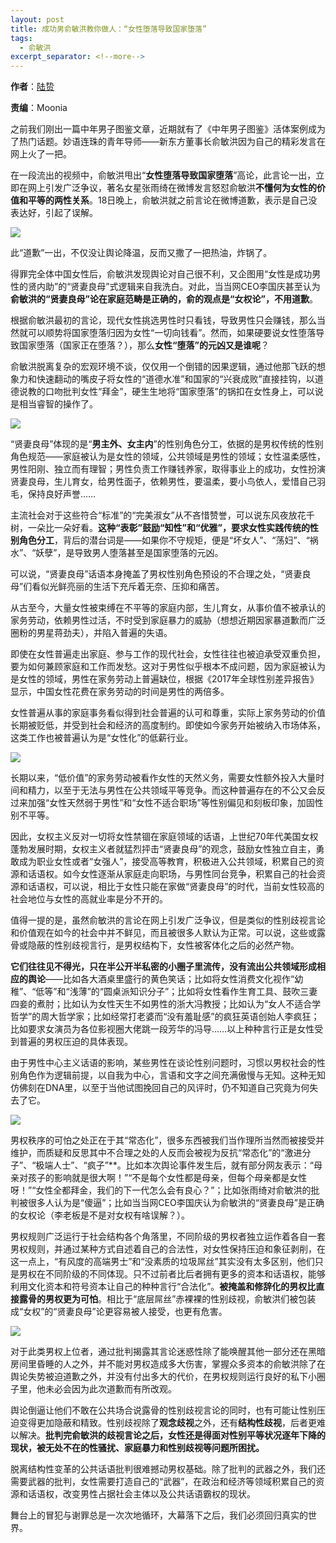 ```yaml
---
layout: post
title: 成功男俞敏洪教你做人：“女性堕落导致国家堕落”
tags:
  - 俞敏洪
excerpt_separator: <!--more-->
---
```




**作者**：[陆贽](https://www.zhihu.com/people/ru-shi-shuo-59)

**责编**：Moonia

<!--more-->



之前我们刚出一篇中年男子图鉴文章，近期就有了《中年男子图鉴》活体案例成为了热门话题。妙语连珠的青年导师——新东方董事长俞敏洪因为自己的精彩发言在网上火了一把。

在一段流出的视频中，俞敏洪甩出“**女性堕落导致国家堕落**”高论，此言论一出，立即在网上引发广泛争议，著名女星张雨绮在微博发言怒怼俞敏洪**不懂何为女性的价值和平等的两性关系**。18日晚上，俞敏洪就之前言论在微博道歉，表示是自己没表达好，引起了误解。



![](../images/俞敏洪/1bccea0727cf952163d938a6b32718ab-sz_233957.png)



此“道歉”一出，不仅没让舆论降温，反而又撒了一把热油，炸锅了。



得罪完全体中国女性后，俞敏洪发现舆论对自己很不利，又企图用“女性是成功男性的贤内助”的“贤妻良母”式逻辑来自我洗白。对此，当当网CEO李国庆甚至认为**俞敏洪的“贤妻良母”论在家庭范畴是正确的，俞的观点是“女权论”，不用道歉**。



根据俞敏洪最初的言论，现代女性挑选男性时只看钱，导致男性只会赚钱，那么当然就可以顺势将国家堕落归因为女性“一切向钱看”。然而，如果硬要说女性堕落导致国家堕落（国家正在堕落？），那么**女性“堕落”的元凶又是谁呢**？

俞敏洪脱离复杂的宏观环境不谈，仅仅用一个倒错的因果逻辑，通过他那飞跃的想象力和快速翻动的嘴皮子将女性的“道德水准”和国家的“兴衰成败”直接挂钩，以道德说教的口吻批判女性“拜金”，硬生生地将“国家堕落”的锅扣在女性身上，可以说是相当睿智的操作了。



![](../images/俞敏洪/667e58797a3d5c616c1d32ca82563899-sz_383446.jpg)



“贤妻良母”体现的是“**男主外、女主内**”的性别角色分工，依据的是男权传统的性别角色规范——家庭被认为是女性的领域，公共领域是男性的领域；女性温柔感性，男性阳刚、独立而有理智；男性负责工作赚钱养家，取得事业上的成功，女性扮演贤妻良母，生儿育女，给男性面子，依赖男性，要温柔，要小鸟依人，爱惜自己羽毛，保持良好声誉……

主流社会对于这些符合“标准”的“完美淑女”从不吝惜赞誉，可以说东风夜放花千树，一朵比一朵好看。**这种“表彰”鼓励“知性”和“优雅”，要求女性实践传统的性别角色分工**，背后的潜台词是——如果你不守规矩，便是“坏女人”、“荡妇”、“祸水”、“妖孽”，是导致男人堕落甚至是国家堕落的元凶。

可以说，“贤妻良母”话语本身掩盖了男权性别角色预设的不合理之处，“贤妻良母”们看似光鲜亮丽的生活下充斥着无奈、压抑和痛苦。

从古至今，大量女性被束缚在不平等的家庭内部，生儿育女，从事价值不被承认的家务劳动，依赖男性过活，不时受到家庭暴力的威胁（想想近期因家暴道歉而广泛圈粉的男星蒋劲夫），并陷入普遍的失语。

即使在女性普遍走出家庭、参与工作的现代社会，女性往往也被迫承受双重负担，要为如何兼顾家庭和工作而发愁。这对于男性似乎根本不成问题，因为家庭被认为是女性的领域，男性在家务劳动上普遍缺位，根据《2017年全球性别差异报告》显示，中国女性花费在家务劳动的时间是男性的两倍多。

女性普遍从事的家庭事务看似得到社会普遍的认可和尊重，实际上家务劳动的价值长期被贬低，并受到社会和经济的高度制约。即使如今家务开始被纳入市场体系，这类工作也被普遍认为是“女性化”的低薪行业。



![](../images/俞敏洪/60c05003418bea6a34a9fc6ae67318fd-sz_316707.jpg)





长期以来，“低价值”的家务劳动被看作女性的天然义务，需要女性额外投入大量时间和精力，以至于无法与男性在公共领域平等竞争。而这种普遍存在的不公又会反过来加强“女性天然弱于男性”和“女性不适合职场”等性别偏见和刻板印象，加固性别不平等。

因此，女权主义反对一切将女性禁锢在家庭领域的话语，上世纪70年代美国女权蓬勃发展时期，女权主义者就猛烈抨击“贤妻良母”的观念，鼓励女性独立自主，勇敢成为职业女性或者“女强人”，接受高等教育，积极进入公共领域，积累自己的资源和话语权。如今女性逐渐从家庭走向职场，与男性同台竞争，积累自己的社会资源和话语权，可以说，相比于女性只能在家做“贤妻良母”的时代，当前女性较高的社会地位与女性的高就业率是分不开的。

值得一提的是，虽然俞敏洪的言论在网上引发广泛争议，但是类似的性别歧视言论和价值观在如今的社会中并不鲜见，而且被很多人默认为正常。可以说，这些或露骨或隐蔽的性别歧视言行，是男权结构下，女性被客体化之后的必然产物。

**它们往往见不得光，只在半公开半私密的小圈子里流传，没有流出公共领域形成相应的舆论**——比如各大酒桌里盛行的黄色笑话；比如将女性消费文化视作“幼稚”、“低等”和“浅薄”的“圆桌派知识分子”；比如将女性看作生育工具、鼓吹三妻四妾的煮肘；比如认为女性天生不如男性的浙大冯教授；比如认为“女人不适合学哲学”的周大哲学家；比如经常打老婆而“没有羞耻感”的疯狂英语创始人李疯狂；比如要求女演员为各位影视圈大佬跳一段芳华的冯导……以上种种言行正是女性受到普遍的男权压迫的具体表现。

由于男性中心主义话语的影响，某些男性在谈论性别问题时，习惯以男权社会的性别角色作为逻辑前提，以自我为中心，言语和文字之间充满傲慢与无知。这种无知仿佛刻在DNA里，以至于当他试图挽回自己的风评时，仍不知道自己究竟为何失去了它。



![](../images/俞敏洪/0bb621fa04cae63dc8f0d80ba2d92040-sz_222241.png)



男权秩序的可怕之处正在于其“常态化”，很多东西被我们当作理所当然而被接受并维护，而质疑和反思其中不合理之处的人反而会被视为反抗“常态化”的“激进分子”、“极端人士”、“疯子”**。比如本次舆论事件发生后，就有部分网友表示：“母亲对孩子的影响就是很大啊！”“不是每个女性都是母亲，但每个母亲都是女性呀！”“女性全都拜金，我们的下一代怎么会有良心？”；比如张雨绮对俞敏洪的批判被很多人认为是“傻逼”；比如当当网CEO李国庆认为俞敏洪的“贤妻良母”是正确的女权论（李老板是不是对女权有啥误解？）。

男权规则广泛运行于社会结构各个角落里，不同阶级的男权者独立运作着各自一套男权规则，并通过某种方式自述着自己的合法性，对女性保持压迫和象征剥削，在这一点上，“有风度的高端男士”和“没素质的垃圾屌丝”其实没有太多区别，他们只是男权在不同阶级的不同体现。只不过前者比后者拥有更多的资本和话语权，能够利用文化资本和符号资本让自己的种种言行“合法化”。**被掩盖和修辞化的男权比直接露骨的男权更为可怕**。相比于“底层屌丝”赤裸裸的性别歧视，俞敏洪们被包装成“女权”的“贤妻良母”论更容易被人接受，也更有危害。



![](../images/俞敏洪/1e614ddd9cb0b34bfe48af03fbead171-sz_215807.jpg)



对于此类男权上位者，通过批判揭露其言论迷惑性除了能唤醒其他一部分还在黑暗房间里昏睡的人之外，并不能对男权造成多大伤害，掌握众多资本的俞敏洪除了在舆论失势被迫道歉之外，并没有付出多大的代价，在男权规则运行良好的私下小圈子里，他未必会因为此次道歉而有所改观。

舆论倒逼让他们不敢在公共场合说露骨的性别歧视言论的同时，也有可能让性别压迫变得更加隐蔽和精致。性别歧视除了**观念歧视**之外，还有**结构性歧视**，后者更难以解决。**批判完俞敏洪的歧视言论之后，女性还是得面对性别平等状况逐年下降的现状，被无处不在的性骚扰、家庭暴力和性别歧视等问题所困扰。**

脱离结构性变革的公共话语批判很难撼动男权基础。除了批判的武器之外，我们还需要武器的批判，女性需要打造自己的“武器”，在政治和经济等领域积累自己的资源和话语权，改变男性占据社会主体以及公共话语霸权的现状。

舞台上的冒犯与谢罪总是一次次地循环，大幕落下之后，我们必须回归真实的世界。